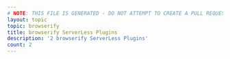 ```yaml
---
# NOTE: THIS FILE IS GENERATED - DO NOT ATTEMPT TO CREATE A PULL REQUEST TO UPDATE THE DATA. 
layout: topic
topic: browserify
title: browserify ServerLess Plugins
description: '2 browserify ServerLess Plugins'
count: 2
---
```

